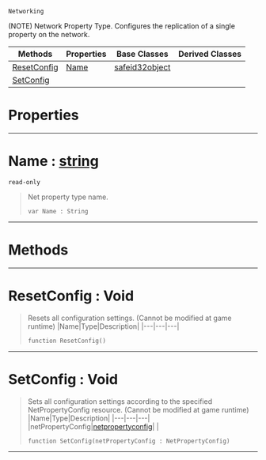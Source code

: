  `Networking`



(NOTE) Network Property Type. Configures the replication of a single property on the network.

|Methods|Properties|Base Classes|Derived Classes|
|---|---|---|---|
|[ ResetConfig](https://github.com/ZilchEngine/ZilchDocs/blob/master/code_reference/class_reference/netpropertytype.markdown#resetconfig-void)|[ Name](https://github.com/ZilchEngine/ZilchDocs/blob/master/code_reference/class_reference/netpropertytype.markdown#name-zilch-engine-documen)|[safeid32object](https://github.com/ZilchEngine/ZilchDocs/blob/master/code_reference/class_reference/safeid32object.markdown)| |
|[ SetConfig](https://github.com/ZilchEngine/ZilchDocs/blob/master/code_reference/class_reference/netpropertytype.markdown#setconfig-void)| | | |


 #  Properties


---  
 #  Name : [string](https://github.com/ZilchEngine/ZilchDocs/blob/master/code_reference/nada_base_types/string.markdown)

 `read-only`

> Net property type name.
> ``` lang=cpp, name=Nada
> var Name : String


---  
 #  Methods


---  
 #  ResetConfig : Void

> Resets all configuration settings. (Cannot be modified at game runtime)
> |Name|Type|Description|
> |---|---|---|
> ``` lang=cpp, name=Nada
> function ResetConfig()
> ``` 


---  
 #  SetConfig : Void

> Sets all configuration settings according to the specified NetPropertyConfig resource. (Cannot be modified at game runtime)
> |Name|Type|Description|
> |---|---|---|
> |netPropertyConfig|[netpropertyconfig](https://github.com/ZilchEngine/ZilchDocs/blob/master/code_reference/class_reference/netpropertyconfig.markdown)| |
> ``` lang=cpp, name=Nada
> function SetConfig(netPropertyConfig : NetPropertyConfig)
> ``` 


---  
 

 